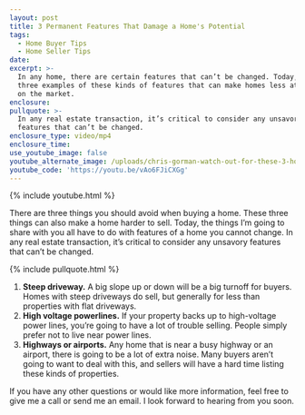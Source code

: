 ```yaml
---
layout: post
title: 3 Permanent Features That Damage a Home's Potential
tags:
  - Home Buyer Tips
  - Home Seller Tips
date:
excerpt: >-
  In any home, there are certain features that can’t be changed. Today, I’ve got
  three examples of these kinds of features that can make homes less attractive
  on the market.
enclosure:
pullquote: >-
  In any real estate transaction, it’s critical to consider any unsavory
  features that can’t be changed.
enclosure_type: video/mp4
enclosure_time:
use_youtube_image: false
youtube_alternate_image: /uploads/chris-gorman-watch-out-for-these-3-home-features-youtube.jpg
youtube_code: 'https://youtu.be/vAo6FJiCXGg'
---
```



{% include youtube.html %}

There are three things you should avoid when buying a home. These three things can also make a home harder to sell. Today, the things I’m going to share with you all have to do with features of a home you cannot change. In any real estate transaction, it’s critical to consider any unsavory features that can’t be changed.

{% include pullquote.html %}

1. **Steep driveway.** A big slope up or down will be a big turnoff for buyers. Homes with steep driveways do sell, but generally for less than properties with flat driveways.
2. **High voltage powerlines.** If your property backs up to high-voltage power lines, you’re going to have a lot of trouble selling. People simply prefer not to live near power lines.
3. **Highways or airports.** Any home that is near a busy highway or an airport, there is going to be a lot of extra noise. Many buyers aren’t going to want to deal with this, and sellers will have a hard time listing these kinds of properties.

If you have any other questions or would like more information, feel free to give me a call or send me an email. I look forward to hearing from you soon.